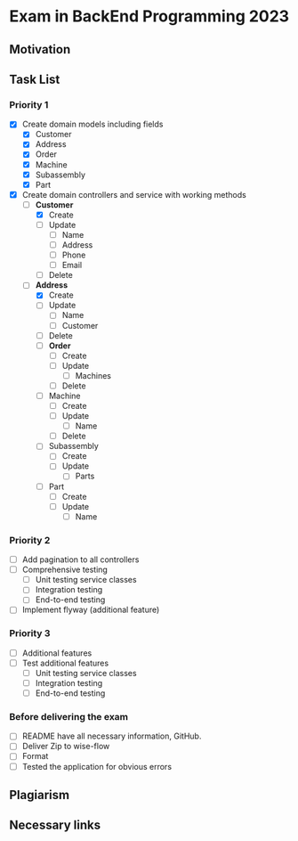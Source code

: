# Exam in BackEnd Programming 2023

## Motivation

## Task List

### Priority 1

- [x] Create domain models including fields
  - [x] Customer
  - [x] Address
  - [x] Order
  - [x] Machine
  - [x] Subassembly
  - [x] Part
- [x] Create domain controllers and service with working methods
    - [ ] **Customer**
        - [x] Create
        - [ ] Update
          - [ ] Name
          - [ ] Address
          - [ ] Phone
          - [ ] Email
        - [ ] Delete
  - [ ] **Address**
      - [x] Create
      - [ ] Update
          - [ ] Name
          - [ ] Customer
      - [ ] Delete
    - [ ] **Order**
        - [ ] Create
        - [ ] Update
            - [ ] Machines
        - [ ] Delete
    - [ ] Machine
        - [ ] Create
        - [ ] Update
            - [ ] Name
        - [ ] Delete
    - [ ] Subassembly
        - [ ] Create
        - [ ] Update
            - [ ] Parts
    - [ ] Part
        - [ ] Create
        - [ ] Update
            - [ ] Name

### Priority 2

- [ ] Add pagination to all controllers
- [ ] Comprehensive testing
    - [ ] Unit testing service classes
    - [ ] Integration testing
    - [ ] End-to-end testing
- [ ] Implement flyway (additional feature)

### Priority 3

- [ ] Additional features
- [ ] Test additional features
  - [ ] Unit testing service classes
  - [ ] Integration testing
  - [ ] End-to-end testing

### Before delivering the exam

- [ ] README have all necessary information, GitHub.
- [ ] Deliver Zip to wise-flow
- [ ] Format
- [ ] Tested the application for obvious errors

## Plagiarism

## Necessary links

